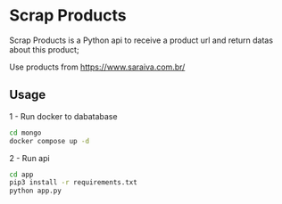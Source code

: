# Scrap Products

Scrap Products is a Python api to receive a product url and return datas about this product;

Use products from https://www.saraiva.com.br/

## Usage

1 - Run docker to dabatabase
```bash
cd mongo 
docker compose up -d
```

2 - Run api
```bash
cd app 
pip3 install -r requirements.txt
python app.py
```

